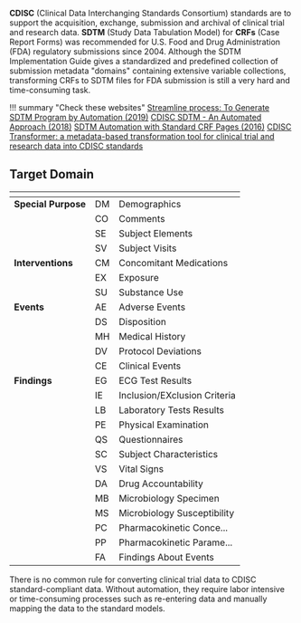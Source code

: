 **CDISC** (Clinical Data Interchanging Standards Consortium) standards are to support the acquisition, exchange, submission and archival of clinical trial and research data. **SDTM** (Study Data Tabulation Model) for **CRFs** (Case Report Forms) was recommended for U.S. Food and Drug Administration (FDA) regulatory submissions since 2004. Although the SDTM Implementation Guide gives a standardized and predefined collection of submission metadata "domains" containing extensive variable collections, transforming CRFs to SDTM files for FDA submission is still a very hard and time-consuming task. 

!!! summary "Check these websites"
    [Streamline process: To Generate SDTM Program by Automation (2019)](https://pdfs.semanticscholar.org/6b5f/8e004c38735c4dd104065b0b5d983394f4d3.pdf)
    [CDISC SDTM - An Automated Approach (2018)](https://www.lexjansen.com/phuse/2018/si/SI11.pdf)
    [SDTM Automation with Standard CRF Pages (2016)](https://www.pharmasug.org/proceedings/2016/PO/PharmaSUG-2016-PO21.pdf)
    [CDISC Transformer: a metadata-based transformation tool for clinical trial and research data into CDISC standards](http://www.itiis.org/digital-library/manuscript/239)  
    
## Target Domain

| <!-- -->            | <!-- -->    | <!-- -->            |
|---------------------|----|------------------------------|
| **Special Purpose** | DM | Demographics                 |
|                     | CO | Comments                     |
|                     | SE | Subject Elements             |
|                     | SV | Subject Visits               |
| **Interventions**   | CM | Concomitant Medications      |
|                     | EX | Exposure                     |
|                     | SU | Substance Use                |
| **Events**          | AE | Adverse Events               |
|                     | DS | Disposition                  |
|                     | MH | Medical History              |
|                     | DV | Protocol Deviations          |
|                     | CE | Clinical Events              |
| **Findings**        | EG | ECG Test Results             |
|                     | IE | Inclusion/EXclusion Criteria |
|                     | LB | Laboratory Tests Results     |
|                     | PE | Physical Examination         |
|                     | QS | Questionnaires               |
|                     | SC | Subject Characteristics      |
|                     | VS | Vital Signs                  |
|                     | DA | Drug Accountability          |
|                     | MB | Microbiology Specimen        |
|                     | MS | Microbiology Susceptibility  |
|                     | PC | Pharmacokinetic Conce...     |
|                     | PP | Pharmacokinetic Parame...    |
|                     | FA | Findings About Events        |

There is no common rule for converting clinical trial data to CDISC standard-compliant data. Without automation, they require labor intensive or time-consuming processes such as
re-entering data and manually mapping the data to the standard models.
